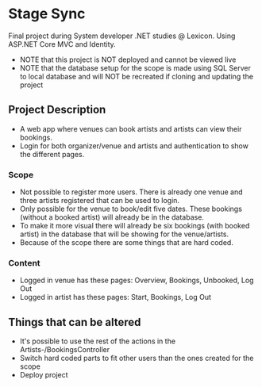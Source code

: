 # Stage Sync
Final project during System developer .NET studies @ Lexicon. Using ASP.NET Core MVC and Identity.
* NOTE that this project is NOT deployed and cannot be viewed live
* NOTE that the database setup for the scope is made using SQL Server to local database and will NOT be recreated if cloning and updating the project

## Project Description
* A web app where venues can book artists and artists can view their bookings.
* Login for both organizer/venue and artists and authentication to show the different pages.

### Scope
* Not possible to register more users. There is already one venue and three artists registered that can be used to login.
* Only possible for the venue to book/edit five dates. These bookings (without a booked artist) will already be in the database.
* To make it more visual there will already be six bookings (with booked artist) in the database that will be showing for the venue/artists.
* Because of the scope there are some things that are hard coded.

### Content
* Logged in venue has these pages: Overview, Bookings, Unbooked, Log Out
* Logged in artist has these pages: Start, Bookings, Log Out

## Things that can be altered
* It's possible to use the rest of the actions in the Artists-/BookingsController
* Switch hard coded parts to fit other users than the ones created for the scope
* Deploy project
